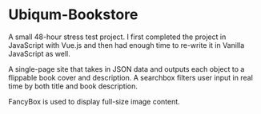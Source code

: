 # Ubiqum-Bookstore
A small 48-hour stress test project. I first completed the project in JavaScript with Vue.js and then had enough time to re-write it in Vanilla JavaScript as well.

A single-page site that takes in JSON data and outputs each object to a flippable book cover and description. A searchbox filters user input in real time by both title and book description.

FancyBox is used to display full-size image content.

